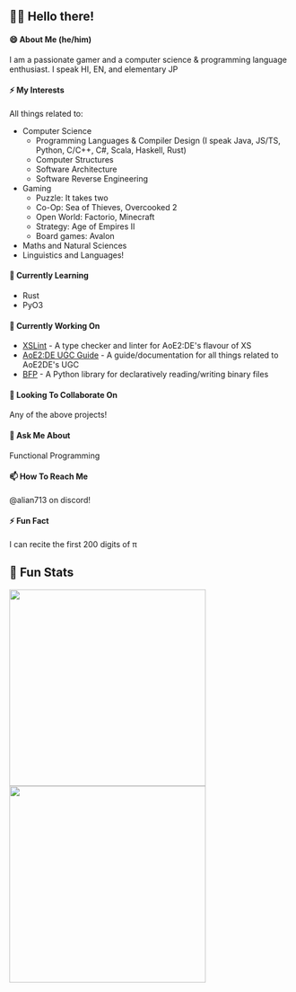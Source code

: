 ## 👋🏼 Hello there!

#### 😄 About Me (he/him)
I am a passionate gamer and a computer science & programming language enthusiast. I speak HI, EN, and elementary JP

#### ⚡ My Interests
All things related to:
  - Computer Science
    - Programming Languages & Compiler Design (I speak Java, JS/TS, Python, C/C++, C#, Scala, Haskell, Rust)
    - Computer Structures
    - Software Architecture
    - Software Reverse Engineering
  - Gaming
    - Puzzle: It takes two
    - Co-Op: Sea of Thieves, Overcooked 2
    - Open World: Factorio, Minecraft
    - Strategy: Age of Empires II
    - Board games: Avalon
  - Maths and Natural Sciences
  - Linguistics and Languages!

#### 🌱 Currently Learning
- Rust
- PyO3

#### 🔭 Currently Working On
- [XSLint](https://github.com/Divy1211/xs-lint) - A type checker and linter for AoE2:DE's flavour of XS
- [AoE2:DE UGC Guide](https://ugc.aoe2.rocks/) - A guide/documentation for all things related to AoE2DE's UGC
- [BFP](https://github.com/Divy1211/BinaryFileParser) - A Python library for declaratively reading/writing binary files

#### 👯 Looking To Collaborate On
Any of the above projects!

#### 💬 Ask Me About
Functional Programming

#### 📫 How To Reach Me
@alian713 on discord!

#### ⚡ Fun Fact
I can recite the first 200 digits of π

## 🔢 Fun Stats

<a href="https://github.com/anuraghazra/github-readme-stats">
  <img height=350 align="center" src="https://github-readme-stats.vercel.app/api?username=divy1211&show=reviews,discussions_started,discussions_answered,prs_merged,prs_merged_percentage&show_icons=true&theme=dark&hide_title=true&include_all_commits=true&rank_icon=percentile&number_format=long" />
</a>
<a href="https://github.com/anuraghazra/github-readme-stats">
  <img height=350 align="center" src="https://github-readme-stats.vercel.app/api/top-langs/?username=divy1211&hide=shaderlab,hlsl,javascript&theme=dark&layout=pie&hide_title=true" />
</a>

<!--
**Divy1211/Divy1211** is a ✨ _special_ ✨ repository because its `README.md` (this file) appears on your GitHub profile.

Here are some ideas to get you started:

- 🔭 I’m currently working on ...
- 🌱 I’m currently learning ...
- 👯 I’m looking to collaborate on ...
- 🤔 I’m looking for help with ...
- 💬 Ask me about ...
- 📫 How to reach me: ...
- 😄 Pronouns: ...
- ⚡ Fun fact: ...
-->
